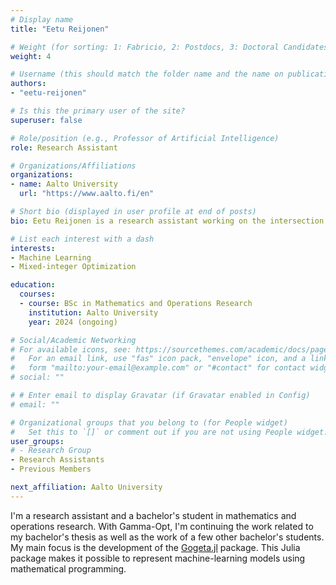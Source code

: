 ```yaml
---
# Display name
title: "Eetu Reijonen"

# Weight (for sorting: 1: Fabricio, 2: Postdocs, 3: Doctoral Candidates, 4: Research Assistants)
weight: 4

# Username (this should match the folder name and the name on publications)
authors:
- "eetu-reijonen"

# Is this the primary user of the site?
superuser: false

# Role/position (e.g., Professor of Artificial Intelligence)
role: Research Assistant

# Organizations/Affiliations
organizations:
- name: Aalto University
  url: "https://www.aalto.fi/en"

# Short bio (displayed in user profile at end of posts)
bio: Eetu Reijonen is a research assistant working on the intersection of machine learning and mathematical programming.

# List each interest with a dash
interests:
- Machine Learning
- Mixed-integer Optimization

education:
  courses:
  - course: BSc in Mathematics and Operations Research
    institution: Aalto University
    year: 2024 (ongoing)

# Social/Academic Networking
# For available icons, see: https://sourcethemes.com/academic/docs/page-builder/#icons
#   For an email link, use "fas" icon pack, "envelope" icon, and a link in the
#   form "mailto:your-email@example.com" or "#contact" for contact widget.
# social: ""

# # Enter email to display Gravatar (if Gravatar enabled in Config)
# email: ""

# Organizational groups that you belong to (for People widget)
#   Set this to `[]` or comment out if you are not using People widget.
user_groups:
# - Research Group
- Research Assistants
- Previous Members

next_affiliation: Aalto University
---
```


I'm a research assistant and a bachelor's student in mathematics and operations research. With Gamma-Opt, I'm continuing the work related to my bachelor's thesis as well as the work of a few other bachelor's students. My main focus is the development of the [Gogeta.jl](https://github.com/gamma-opt/Gogeta.jl) package. This Julia package makes it possible to represent machine-learning models using mathematical programming.